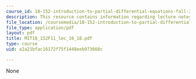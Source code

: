 ```yaml
---
course_id: 18-152-introduction-to-partial-differential-equations-fall-2011
description: This resource contains information regarding lecture notes.
file_location: /coursemedia/18-152-introduction-to-partial-differential-equations-fall-2011/a2a21bfac16172f75f1448eeb973660c_MIT18_152F11_lec_16_18.pdf
file_type: application/pdf
layout: pdf
title: MIT18_152F11_lec_16_18.pdf
type: course
uid: a2a21bfac16172f75f1448eeb973660c

---
```

None